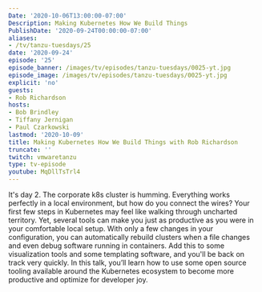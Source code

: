 ```yaml
---
Date: '2020-10-06T13:00:00-07:00'
Description: Making Kubernetes How We Build Things
PublishDate: '2020-09-24T00:00:00-07:00'
aliases:
- /tv/tanzu-tuesdays/25
date: '2020-09-24'
episode: '25'
episode_banner: /images/tv/episodes/tanzu-tuesdays/0025-yt.jpg
episode_image: /images/tv/episodes/tanzu-tuesdays/0025-yt.jpg
explicit: 'no'
guests:
- Rob Richardson
hosts:
- Bob Brindley
- Tiffany Jernigan
- Paul Czarkowski
lastmod: '2020-10-09'
title: Making Kubernetes How We Build Things with Rob Richardson
truncate: ''
twitch: vmwaretanzu
type: tv-episode
youtube: MqDllTsTrl4
---
```


It's day 2. The corporate k8s cluster is humming. Everything works perfectly in a local environment, but how do you connect the wires? Your first few steps in Kubernetes may feel like walking through uncharted territory. Yet, several tools can make you just as productive as you were in your comfortable local setup. With only a few changes in your configuration, you can automatically rebuild clusters when a file changes and even debug software running in containers. Add this to some visualization tools and some templating software, and you'll be back on track very quickly. In this talk, you’ll learn how to use some open source tooling available around the Kubernetes ecosystem to become more productive and optimize for developer joy.